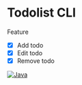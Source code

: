 # Todolist CLI

Feature
- [x] Add todo
- [x] Edit todo
- [x] Remove todo

[![Java][JavaImg]][JavaUrl]

[JavaUrl]: https://www.java.com/en/
[JavaImg]: https://img.shields.io/badge/java-%23ED8B00.svg?style=for-the-badge&logo=openjdk&logoColor=white
